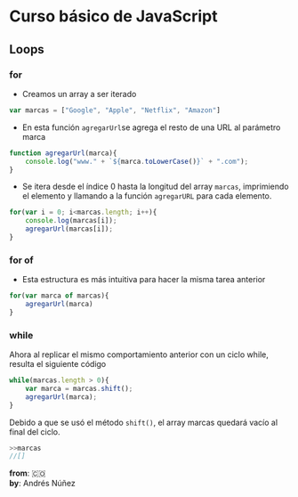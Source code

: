 # Curso básico de JavaScript

## Loops

### for

- Creamos un array a ser iterado

```Javascript
var marcas = ["Google", "Apple", "Netflix", "Amazon"]
```

- En esta función ```agregarUrl```se agrega el resto de una URL al parámetro marca

```Javascript
function agregarUrl(marca){
    console.log("www." + `${marca.toLowerCase()}` + ".com");
}
```

- Se itera desde el índice 0 hasta la longitud del array ```marcas```, imprimiendo el elemento y llamando a la función ```agregarURL``` para cada elemento.

```Javascript
for(var i = 0; i<marcas.length; i++){
    console.log(marcas[i]);
    agregarUrl(marcas[i]);
}
```

### for of

- Esta estructura es más intuitiva para hacer la misma tarea anterior

```Javascript
for(var marca of marcas){
    agregarUrl(marca)
}
```

### while

Ahora al replicar el mismo comportamiento anterior con un ciclo while, resulta el siguiente código

```JavaScript
while(marcas.length > 0){
    var marca = marcas.shift();
    agregarUrl(marca);
}
```

Debido a que se usó el método ```shift()```, el array marcas quedará vacío al final del ciclo.

```Javascript
>>marcas
//[]
```

**from**: 🇨🇴  
**by**: Andrés Núñez
